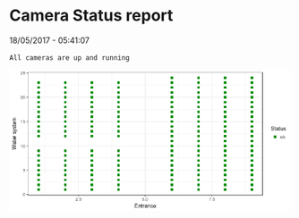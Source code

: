 Camera Status report
================
18/05/2017 - 05:41:07

    All cameras are up and running

![](camreport_files/figure-markdown_github/unnamed-chunk-2-1.png)
